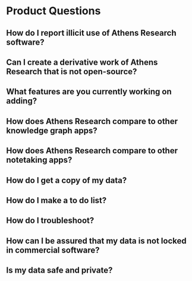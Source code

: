# Product Questions

## How do I report illicit use of Athens Research software?

## Can I create a derivative work of Athens Research that is not open-source?

## What features are you currently working on adding?

## How does Athens Research compare to other knowledge graph apps?

## How does Athens Research compare to other notetaking apps?

## How do I get a copy of my data?

## How do I make a to do list?

## How do I troubleshoot?

## How can I be assured that my data is not locked in commercial software?

## Is my data safe and private?



